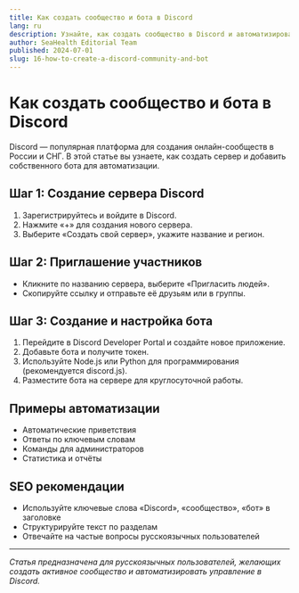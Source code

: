 ```yaml
---
title: Как создать сообщество и бота в Discord
lang: ru
description: Узнайте, как создать сообщество в Discord и автоматизировать управление с помощью собственного бота. Советы по SEO для русскоязычных пользователей.
author: SeaHealth Editorial Team
published: 2024-07-01
slug: 16-how-to-create-a-discord-community-and-bot
---
```


# Как создать сообщество и бота в Discord

Discord — популярная платформа для создания онлайн-сообществ в России и СНГ. В этой статье вы узнаете, как создать сервер и добавить собственного бота для автоматизации.

## Шаг 1: Создание сервера Discord

1. Зарегистрируйтесь и войдите в Discord.
2. Нажмите «+» для создания нового сервера.
3. Выберите «Создать свой сервер», укажите название и регион.

## Шаг 2: Приглашение участников

- Кликните по названию сервера, выберите «Пригласить людей».
- Скопируйте ссылку и отправьте её друзьям или в группы.

## Шаг 3: Создание и настройка бота

1. Перейдите в Discord Developer Portal и создайте новое приложение.
2. Добавьте бота и получите токен.
3. Используйте Node.js или Python для программирования (рекомендуется discord.js).
4. Разместите бота на сервере для круглосуточной работы.

## Примеры автоматизации

- Автоматические приветствия
- Ответы по ключевым словам
- Команды для администраторов
- Статистика и отчёты

## SEO рекомендации

- Используйте ключевые слова «Discord», «сообщество», «бот» в заголовке
- Структурируйте текст по разделам
- Отвечайте на частые вопросы русскоязычных пользователей

---

*Статья предназначена для русскоязычных пользователей, желающих создать активное сообщество и автоматизировать управление в Discord.*
